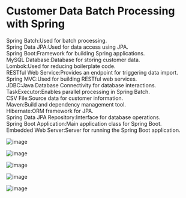 # Customer Data Batch Processing with Spring #

Spring Batch:Used for batch processing.     
Spring Data JPA:Used for data access using JPA.     
Spring Boot:Framework for building Spring applications.     
MySQL Database:Database for storing customer data.      
Lombok:Used for reducing boilerplate code.      
RESTful Web Service:Provides an endpoint for triggering data import.     
Spring MVC:Used for building RESTful web services.     
JDBC:Java Database Connectivity for database interactions.     
TaskExecutor:Enables parallel processing in Spring Batch.     
CSV File:Source data for customer information.     
Maven:Build and dependency management tool.     
Hibernate:ORM framework for JPA.     
Spring Data JPA Repository:Interface for database operations.    
Spring Boot Application:Main application class for Spring Boot.     
Embedded Web Server:Server for running the Spring Boot application.     




![image](https://github.com/satyamjaysawal/Spring-Boot-Spring-Batch-Processing-Projects/assets/108862706/ee72d8f3-4c02-4697-8d57-7679f5308600)


![image](https://github.com/satyamjaysawal/Spring-Boot-Spring-Batch-Processing-Projects/assets/108862706/b6e739e1-cb32-4b17-8508-f832f4a8653f)

![image](https://github.com/satyamjaysawal/Spring-Boot-Spring-Batch-Processing-Projects/assets/108862706/e1faca06-89d7-4d24-a90b-6594d731aedd)

![image](https://github.com/satyamjaysawal/Spring-Boot-Spring-Batch-Processing-Projects/assets/108862706/cdebdfda-c0b9-4e64-9b2b-6d9c730c90e2)

![image](https://github.com/satyamjaysawal/Spring-Boot-Spring-Batch-Processing-Projects/assets/108862706/5ad3226b-2241-4759-9790-98623adea85d)
